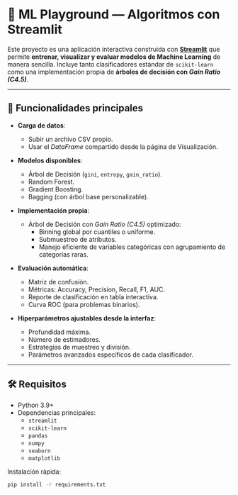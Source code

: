 # 🧠 ML Playground — Algoritmos con Streamlit

Este proyecto es una aplicación interactiva construida con **[Streamlit](https://streamlit.io/)** que permite **entrenar, visualizar y evaluar modelos de Machine Learning** de manera sencilla. Incluye tanto clasificadores estándar de `scikit-learn` como una implementación propia de **árboles de decisión con *Gain Ratio (C4.5)***.

---

## 🚀 Funcionalidades principales

- **Carga de datos**:  
  - Subir un archivo CSV propio.  
  - Usar el *DataFrame* compartido desde la página de Visualización.

- **Modelos disponibles**:
  - Árbol de Decisión (`gini`, `entropy`, `gain_ratio`).  
  - Random Forest.  
  - Gradient Boosting.  
  - Bagging (con árbol base personalizable).

- **Implementación propia**:  
  - Árbol de Decisión con *Gain Ratio (C4.5)* optimizado:  
    - Binning global por cuantiles o uniforme.  
    - Submuestreo de atributos.  
    - Manejo eficiente de variables categóricas con agrupamiento de categorías raras.  

- **Evaluación automática**:
  - Matriz de confusión.  
  - Métricas: Accuracy, Precision, Recall, F1, AUC.  
  - Reporte de clasificación en tabla interactiva.  
  - Curva ROC (para problemas binarios).  

- **Hiperparámetros ajustables desde la interfaz**:
  - Profundidad máxima.  
  - Número de estimadores.  
  - Estrategias de muestreo y división.  
  - Parámetros avanzados específicos de cada clasificador.  

---

## 🛠️ Requisitos

- Python 3.9+
- Dependencias principales:
  - `streamlit`
  - `scikit-learn`
  - `pandas`
  - `numpy`
  - `seaborn`
  - `matplotlib`

Instalación rápida:

```bash
pip install -r requirements.txt

